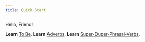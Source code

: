 ```yaml
---
title: Quick Start
---
```


<Intro>

Hello, Friend!

</Intro>

**Learn** [To Be](/learn/to-be).
**Learn** [Adverbs](/learn/adverbs).
**Learn** [Super-Duper-Phrasal-Verbs](/learn/super-duper-phrasal-verbs).
